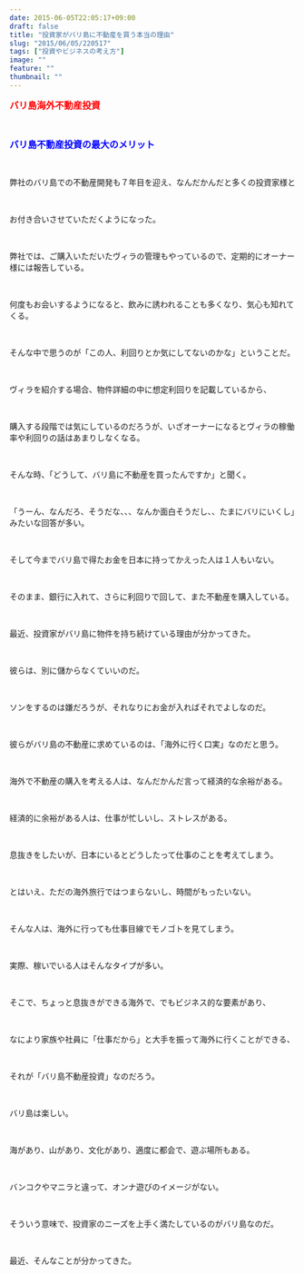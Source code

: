 ```yaml
---
date: 2015-06-05T22:05:17+09:00
draft: false
title: "投資家がバリ島に不動産を買う本当の理由"
slug: "2015/06/05/220517"
tags: ["投資やビジネスの考え方"]
image: ""
feature: ""
thumbnail: ""
---
```

<p><font color="#ff0000" size="3"><strong>バリ島海外不動産投資</strong></font></p><br/><p><font color="#0000ff" size="3"><strong>バリ島不動産投資の最大のメリット</strong></font></p><br/><p>弊社のバリ島での不動産開発も７年目を迎え、なんだかんだと多くの投資家様と</p><br/><p>お付き合いさせていただくようになった。</p><br/><p>弊社では、ご購入いただいたヴィラの管理もやっているので、定期的にオーナー様には報告している。</p><br/><p>何度もお会いするようになると、飲みに誘われることも多くなり、気心も知れてくる。</p><br/><p>そんな中で思うのが「この人、利回りとか気にしてないのかな」ということだ。</p><br/><p>ヴィラを紹介する場合、物件詳細の中に想定利回りを記載しているから、</p><br/><p>購入する段階では気にしているのだろうが、いざオーナーになるとヴィラの稼働率や利回りの話はあまりしなくなる。</p><br/><p>そんな時、「どうして、バリ島に不動産を買ったんですか」と聞く。</p><br/><p>「うーん、なんだろ、そうだな、、、なんか面白そうだし、、たまにバリにいくし」みたいな回答が多い。</p><br/><p>そして今までバリ島で得たお金を日本に持ってかえった人は１人もいない。</p><br/><p>そのまま、銀行に入れて、さらに利回りで回して、また不動産を購入している。</p><br/><p>最近、投資家がバリ島に物件を持ち続けている理由が分かってきた。</p><br/><p>彼らは、別に儲からなくていいのだ。</p><br/><p>ソンをするのは嫌だろうが、それなりにお金が入ればそれでよしなのだ。</p><br/><p>彼らがバリ島の不動産に求めているのは、「海外に行く口実」なのだと思う。</p><br/><p>海外で不動産の購入を考える人は、なんだかんだ言って経済的な余裕がある。</p><br/><p>経済的に余裕がある人は、仕事が忙しいし、ストレスがある。</p><br/><p>息抜きをしたいが、日本にいるとどうしたって仕事のことを考えてしまう。</p><br/><p>とはいえ、ただの海外旅行ではつまらないし、時間がもったいない。</p><br/><p>そんな人は、海外に行っても仕事目線でモノゴトを見てしまう。</p><br/><p>実際、稼いでいる人はそんなタイプが多い。</p><br/><p>そこで、ちょっと息抜きができる海外で、でもビジネス的な要素があり、</p><br/><p>なにより家族や社員に「仕事だから」と大手を振って海外に行くことができる、</p><br/><p>それが「バリ島不動産投資」なのだろう。</p><br/><p>バリ島は楽しい。</p><br/><p>海があり、山があり、文化があり、適度に都会で、遊ぶ場所もある。</p><br/><p>バンコクやマニラと違って、オンナ遊びのイメージがない。</p><br/><p>そういう意味で、投資家のニーズを上手く満たしているのがバリ島なのだ。</p><br/><p>最近、そんなことが分かってきた。</p><br/><br/><br/><br/><br/><br/><br/><br/><br/>

